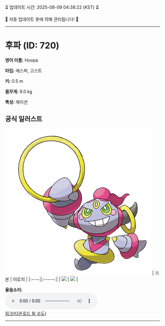 
⏳ 업데이트 시간: 2025-08-09 04:38:22 (KST) ⏳

🤖 자동 업데이트 봇에 의해 관리됩니다! 🤖

---

# 후파 (ID: 720)
**영어 이름:** Hoopa

**타입:** 에스퍼, 고스트

**키:** 0.5 m

**몸무게:** 9.0 kg

**특성:** 매지션

## 공식 일러스트
![](https://raw.githubusercontent.com/PokeAPI/sprites/master/sprites/pokemon/other/official-artwork/720.png)
| 기본 | 이로치 |
|:----:|:------:|
| <img src="http://play.pokemonshowdown.com/sprites/ani/hoopa.gif" width="200"> | <img src="http://play.pokemonshowdown.com/sprites/ani-shiny/hoopa.gif" width="200"> |

**울음소리:**<br><audio controls src="https://raw.githubusercontent.com/PokeAPI/cries/main/cries/pokemon/latest/720.ogg"></audio><br> [링크(다운로드 될 수도)](https://raw.githubusercontent.com/PokeAPI/cries/main/cries/pokemon/latest/720.ogg)


---
